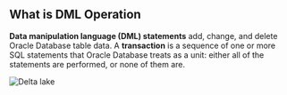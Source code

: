 ## What is DML Operation


**Data manipulation language (DML) statements** add, change, and delete Oracle Database table data. A **transaction** is a sequence of one or more SQL statements that Oracle Database treats as a unit: either all of the statements are performed, or none of them are.





















![Delta lake](https://github.com/gurditsingh/blog/blob/gh-pages/_screenshots/dl_ep5_t7.JPG?raw=true)
<!--stackedit_data:
eyJoaXN0b3J5IjpbOTI0OTkyNzI4LDU1NDI0OTA1MiwtMTExND
g0Njg4NSw1NzM3Mzg0ODksLTQwNDkwMzI0MSwxNjQzMzE2NTEs
LTEzODcxOTc5OTMsMTU4NzI5OTkwMiwtNzU5MjMxNzc4LDk2MT
E1ODY3NCwtMTczNTI3MjcyMywtMTQxMjIxNjEwLDExMTg3MzQ5
MSwxOTY2NTE2NzY5LDg1MTM1NzEwMiwtMTU1NzgzMTY2OSwtMT
IxNTY5NDIxMywtMTQzMTEwMzI4MiwtMTcyMDQzMDM5MiwtMjA4
ODc0NjYxMl19
-->